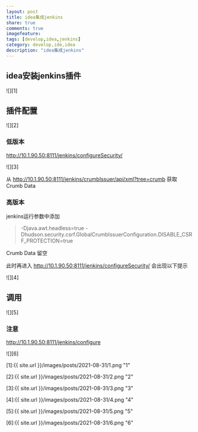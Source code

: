```yaml
---
layout: post
title: idea集成jenkins
share: true
comments: true
imagefeature:
tags: [develop,idea,jenkins]
category: develop,ide,idea
description: "idea集成jenkins"
---
```




<!--more-->

## idea安装jenkins插件

![][1]

## 插件配置

![][2]

### 低版本


http://10.1.90.50:8111/jenkins/configureSecurity/

![][3]

从 http://10.1.90.50:8111/jenkins/crumbIssuer/api/xml?tree=crumb 获取Crumb Data 


### 高版本

jenkins运行参数中添加

> -Djava.awt.headless=true -Dhudson.security.csrf.GlobalCrumbIssuerConfiguration.DISABLE_CSRF_PROTECTION=true

Crumb Data 留空

此时再进入  http://10.1.90.50:8111/jenkins/configureSecurity/ 会出现以下提示

![][4]

## 调用
![][5]


### 注意
http://10.1.90.50:8111/jenkins/configure

![][6]

[1]:{{ site.url }}/images/posts/2021-08-31/1.png "1"

[2]:{{ site.url }}/images/posts/2021-08-31/2.png "2"

[3]:{{ site.url }}/images/posts/2021-08-31/3.png "3"

[4]:{{ site.url }}/images/posts/2021-08-31/4.png "4"

[5]:{{ site.url }}/images/posts/2021-08-31/5.png "5"

[6]:{{ site.url }}/images/posts/2021-08-31/6.png "6"

